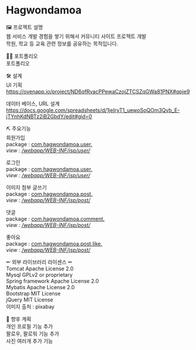# Hagwondamoa
🖼 프로젝트 설명<br>
웹 서비스 개발 경험을 쌓기 위해서 커뮤니티 사이트 프로젝트 개발<br>
학원, 학교 등 교육 관련 정보를 공유하는 목적입니다.<br>

👩‍🏫 포트폴리오<br>
포트폴리오<br>

🛠 설계<br>
UI 기획<br>
https://ovenapp.io/project/ND6qfRvacPPewaCzojZTCSZqGWa81PNX#qpje9<br>

데이터 베이스, URL 설계<br>
https://docs.google.com/spreadsheets/d/1jeIryT1_uewoSoQOm3Qvb_E-jTYnhKdNBTz2iB2GbdY/edit#gid=0<br>

⛏ 주요기능<br>
회원가입<br>
package : <a href="https://github.com/circleash/Hagwondamoa/tree/develop/src/main/java/com/hagwondamoa/user">com.hagwondamoa.user.*<br></a>
view : <a href="https://github.com/circleash/Hagwondamoa/tree/develop/src/main/webapp/WEB-INF/jsp/user">/webapp/WEB-INF/jsp/user/*<br></a>

로그인<br>
package : <a href="https://github.com/circleash/Hagwondamoa/tree/develop/src/main/java/com/hagwondamoa/user">com.hagwondamoa.user.*<br></a>
view : <a href="https://github.com/circleash/Hagwondamoa/tree/develop/src/main/webapp/WEB-INF/jsp/user">/webapp/WEB-INF/jsp/user/*<br></a>

이미지 첨부 글쓰기<br>
package : <a href="https://github.com/circleash/Hagwondamoa/tree/develop/src/main/java/com/hagwondamoa/post">com.hagwondamoa.post.*<br></a>
view : <a href="https://github.com/circleash/Hagwondamoa/tree/develop/src/main/webapp/WEB-INF/jsp/post">/webapp/WEB-INF/jsp/post/*<br></a>

댓글<br>
package : <a href="https://github.com/circleash/Hagwondamoa/tree/develop/src/main/java/com/hagwondamoa/post/comment">com.hagwondamoa.comment.*<br></a>
view : <a href="https://github.com/circleash/Hagwondamoa/tree/develop/src/main/webapp/WEB-INF/jsp/post">/webapp/WEB-INF/jsp/post/*<br></a>

좋아요<br>
package : <a href="https://github.com/circleash/Hagwondamoa/tree/develop/src/main/java/com/hagwondamoa/post/like">com.hagwondamoa.post.like.*<br></a>
view : <a href="https://github.com/circleash/Hagwondamoa/tree/develop/src/main/webapp/WEB-INF/jsp/post">/webapp/WEB-INF/jsp/post/*<br></a>

✏ 외부 라이브러리 라이센스 ✏<br>
Tomcat Apache License 2.0<br>
Mysql GPLv2 or proprietary<br>
Spring framework Apache License 2.0<br>
Mybatis Apache License 2.0<br>
Bootstrap MIT License<br>
jQuery MIT License<br>
이미지 출처 : pixabay<br>

🎁 향후 계획<br>
개인 프로필 기능 추가<br>
팔로우, 팔로워 기능 추가<br>
사진 여러개 추가 기능<br>
